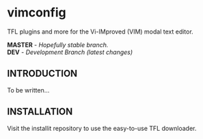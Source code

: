 # vimconfig
TFL plugins and more for the Vi-IMproved (VIM) modal text editor.

**MASTER** - _Hopefully stable branch._\
**DEV** - _Development Branch (latest changes)_

## INTRODUCTION

To be written...

## INSTALLATION

Visit the installit repository to use the easy-to-use TFL downloader.
